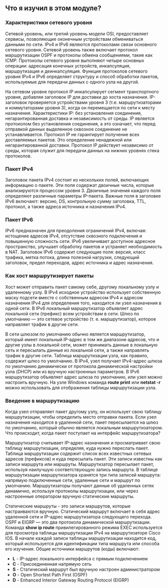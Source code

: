 <!-- verified: agorbachev 03.05.2022 -->

<!-- 8.6.1 -->
##  Что я изучил в этом модуле?

### Характеристики сетевого уровня

Сетевой уровень, или третий уровень модели OSI, предоставляет сервисы, позволяющие оконечным устройствам обмениваться данными по сети. IPv4 и IPv6 являются протоколами связи основного сетевого уровня. Сетевой уровень также включает протокол маршрутизации OSPF и протоколы обмена сообщениями, такие как ICMP. Протоколы сетевого уровня выполняют четыре основных операции: адресация конечных устройств, инкапсуляция, маршрутизация и деинкапсуляция. Функция протоколов сетевого уровня IPv4 и IPv6 определяет структуру и способ обработки пакетов, используемые для передачи данных с одного узла на другой. 

На сетевом уровне протокол IP инкапсулирует сегмент транспортного уровня, добавляя заголовок IP для доставки до хоста назначения. IP-заголовок проверяется устройствами уровня 3 (т.е. маршрутизаторами и коммутаторами уровня 3), когда он перемещается по сети к месту назначения. Характеристики IP: без установления соединения, негарантированная доставка и независимость от среды. IP является протоколом без установления соединения, а это означает, что перед отправкой данных выделенное сквозное соединение не устанавливается. Протокол IP не гарантирует получение всех доставляемых пакетов. Это определение ненадежной или негарантированной доставки. Протокол IP действует независимо от среды, которая служит для передачи данных на нижних уровнях стека протоколов.

### Пакет IPv4

Заголовок пакета IPv4 состоит из нескольких полей, включающих  информацию о пакете. Эти поля содержат двоичные числа, которые анализируются процессом уровня 3. Двоичные значения каждого поля определяют различные параметры IP-пакета. Важные поля в заголовке IPv6 включают: версию, DS, контрольную сумму заголовка, TTL, протокол, а также адреса источника и назначения IPv4.

### Пакет IPv6

IPv6 предназначен для преодоления ограничений IPv4, включая: истощение адресов IPv4, отсутствие сквозного подключения и повышенную сложность сети. IPv6 увеличивает доступное адресное пространство, улучшает обработку пакетов и устраняет необходимость в NAT. Заголовок IPv6 содержит следующие поля: версия, класс трафика, метка потока, длина полезной нагрузки, следующий заголовок, предел переходов, адрес источника и адрес назначения.

### Как хост маршрутизирует пакеты

Хост может отправить пакет самому себе, другому локальному узлу и удаленному узлу. В IPv4 исходное устройство использует собственную маску подсети вместе с собственным адресом IPv4 и адресом назначения IPv4 для определения того, находится ли узел назначения в одной сети. В IPv6 локальный маршрутизатор объявляет адрес локальной сети (префикс) всем устройствам в сети. Шлюз по умолчанию — это сетевое устройство (т. е. маршрутизатор), которое направляет трафик в другие сети. 

В сети шлюзом по умолчанию обычно является маршрутизатор, который имеет локальный IP-адрес в том же диапазоне адресов, что и другие узлы в локальной сети, может принимать данные в локальную сеть и пересылать данные из локальной сети, а также направлять трафик в другие сети. Таблица маршрутизации узла, как правило, содержит шлюз по умолчанию. В IPv4, узел получает IPv4-адрес шлюза по умолчанию динамически от протокола динамической настройки узла (DHCP) или из вручную настроенных параметров. В IPv6 маршрутизатор объявляет адрес шлюза по умолчанию, или узел можно настроить вручную. На узле Windows команда **route print** или **netstat -r** можно использовать для отображения таблицы маршрутизации узла.

### Введение в маршрутизацию

Когда узел отправляет пакет другому узлу, он использует свою таблицу маршрутизации, чтобы определить место отправки пакета. Если узел назначения находится в удаленной сети, пакет пересылается на шлюз по умолчанию, который обычно является локальным маршрутизатором. Что происходит, когда пакет поступает на интерфейс маршрутизатора? 

Маршрутизатор считывает IP-адрес назначения и просматривает свою таблицу маршрутизации, определяя, куда нужно переслать пакет. Таблица маршрутизации содержит список всех известных сетевых адресов (префиксов) и куда пересылать пакет. Эти записи известны как записи маршрута или маршруты. Маршрутизатор пересылает пакет, используя наилучшую соответствующую запись маршрута. В таблице маршрутизации маршрутизатора хранятся три типа записей маршрута: напрямую подключенные сети, удаленные сети и маршрут по умолчанию. Маршрутизаторы получают данные об удаленных сетях динамично, используя протоколы маршрутизации, или через настроенные оператором вручную статические маршруты.

Статические маршруты - это записи маршрутов, которые настраиваются вручную. Статический маршрут включает в себя адрес удаленной сети и IP-адрес маршрутизатора следующего перехода. OSPF и EIGRP — это два протокола динамической маршрутизации. Команда **show ip route** привилегированного режима EXEC используется для просмотра таблицы маршрутизации IPv4 на маршрутизаторе Cisco IOS. В начале каждой записи таблицы маршрутизации находится код, который используется для идентификации типа маршрута или способа его изучения. Общие источники маршрутов (коды) включают:

* **L** - IP-адрес локального интерфейса с прямым подключением
* **C** - Присоединенная напрямую сеть
* **S** - Статический маршрут был вручную настроен администратором
* **O** - Open Shortest Path First (OSPF)
* **D** - Enhanced Interior Gateway Routing Protocol (EIGRP)

<!-- 8.6.2 -->
<!-- quiz -->


